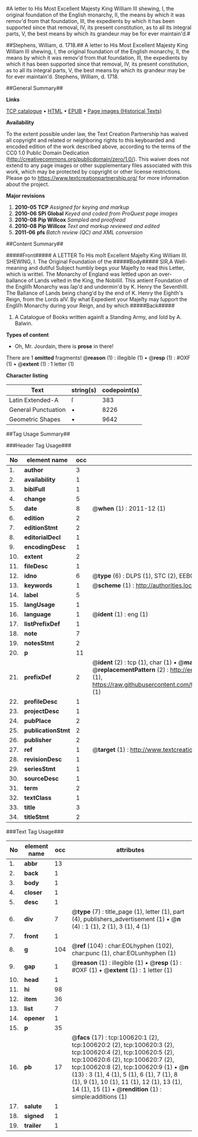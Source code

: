 #A letter to His Most Excellent Majesty King William III shewing, I, the original foundation of the English monarchy, II, the means by which it was remov'd from that foundation, III, the expedients by which it has been supported since that removal, IV, its present constitution, as to all its integral parts, V, the best means by which its grandeur may be for ever maintain'd.#

##Stephens, William, d. 1718.##
A letter to His Most Excellent Majesty King William III shewing, I, the original foundation of the English monarchy, II, the means by which it was remov'd from that foundation, III, the expedients by which it has been supported since that removal, IV, its present constitution, as to all its integral parts, V, the best means by which its grandeur may be for ever maintain'd.
Stephens, William, d. 1718.

##General Summary##

**Links**

[TCP catalogue](http://www.ota.ox.ac.uk/tcp/)  • 
[HTML](http://tei.it.ox.ac.uk/tcp/Texts-HTML/free/A61/A61460.html)  • 
[EPUB](http://tei.it.ox.ac.uk/tcp/Texts-EPUB/free/A61/A61460.epub) • 
[Page images (Historical Texts)](https://historicaltexts.jisc.ac.uk/eebo-13589055e)

**Availability**

To the extent possible under law, the Text Creation Partnership has waived all copyright and related or neighboring rights to this keyboarded and encoded edition of the work described above, according to the terms of the CC0 1.0 Public Domain Dedication (http://creativecommons.org/publicdomain/zero/1.0/). This waiver does not extend to any page images or other supplementary files associated with this work, which may be protected by copyright or other license restrictions. Please go to https://www.textcreationpartnership.org/ for more information about the project.

**Major revisions**

1. __2010-05__ __TCP__ *Assigned for keying and markup*
1. __2010-06__ __SPi Global__ *Keyed and coded from ProQuest page images*
1. __2010-08__ __Pip Willcox__ *Sampled and proofread*
1. __2010-08__ __Pip Willcox__ *Text and markup reviewed and edited*
1. __2011-06__ __pfs__ *Batch review (QC) and XML conversion*

##Content Summary##

#####Front#####
A LETTER To His moſt Excellent Majeſty King William III. SHEWING,
I. The Original Foundation of the 
#####Body#####
SIR,A Well-meaning and dutiful Subject humbly begs your Majeſty to read this Letter, which is writteI. The Monarchy of England was ſettled upon an over-ballance of Lands veſted in the King, the NobiliII. This antient Foundation of the Engliſh Monarchy was ſap'd and undermin'd by K. Henry the SeventhIII. The Ballance of Lands being chang'd by the end of K.
Henry the Eighth's Reign, from the Lords aIV. By what Expedient your Majeſty may ſupport the Engliſh Monarchy during your Reign, and by which 
#####Back#####

1. A Catalogue of Books written againſt a Standing Army, and ſold by A. Balwin.

**Types of content**

  * Oh, Mr. Jourdain, there is **prose** in there!

There are 1 **omitted** fragments! 
 @__reason__ (1) : illegible (1)  •  @__resp__ (1) : #OXF (1)  •  @__extent__ (1) : 1 letter (1)

**Character listing**


|Text|string(s)|codepoint(s)|
|---|---|---|
|Latin Extended-A|ſ|383|
|General Punctuation|•|8226|
|Geometric Shapes|▪|9642|

##Tag Usage Summary##

###Header Tag Usage###

|No|element name|occ|attributes|
|---|---|---|---|
|1.|__author__|3||
|2.|__availability__|1||
|3.|__biblFull__|1||
|4.|__change__|5||
|5.|__date__|8| @__when__ (1) : 2011-12 (1)|
|6.|__edition__|2||
|7.|__editionStmt__|2||
|8.|__editorialDecl__|1||
|9.|__encodingDesc__|1||
|10.|__extent__|2||
|11.|__fileDesc__|1||
|12.|__idno__|6| @__type__ (6) : DLPS (1), STC (2), EEBO-CITATION (1), OCLC (1), VID (1)|
|13.|__keywords__|1| @__scheme__ (1) : http://authorities.loc.gov/ (1)|
|14.|__label__|5||
|15.|__langUsage__|1||
|16.|__language__|1| @__ident__ (1) : eng (1)|
|17.|__listPrefixDef__|1||
|18.|__note__|7||
|19.|__notesStmt__|2||
|20.|__p__|11||
|21.|__prefixDef__|2| @__ident__ (2) : tcp (1), char (1)  •  @__matchPattern__ (2) : ([0-9\-]+):([0-9IVX]+) (1), (.+) (1)  •  @__replacementPattern__ (2) : http://eebo.chadwyck.com/downloadtiff?vid=$1&page=$2 (1), https://raw.githubusercontent.com/textcreationpartnership/Texts/master/tcpchars.xml#$1 (1)|
|22.|__profileDesc__|1||
|23.|__projectDesc__|1||
|24.|__pubPlace__|2||
|25.|__publicationStmt__|2||
|26.|__publisher__|2||
|27.|__ref__|1| @__target__ (1) : http://www.textcreationpartnership.org/docs/. (1)|
|28.|__revisionDesc__|1||
|29.|__seriesStmt__|1||
|30.|__sourceDesc__|1||
|31.|__term__|2||
|32.|__textClass__|1||
|33.|__title__|3||
|34.|__titleStmt__|2||


###Text Tag Usage###

|No|element name|occ|attributes|
|---|---|---|---|
|1.|__abbr__|13||
|2.|__back__|1||
|3.|__body__|1||
|4.|__closer__|1||
|5.|__desc__|1||
|6.|__div__|7| @__type__ (7) : title_page (1), letter (1), part (4), publishers_advertisement (1)  •  @__n__ (4) : 1 (1), 2 (1), 3 (1), 4 (1)|
|7.|__front__|1||
|8.|__g__|104| @__ref__ (104) : char:EOLhyphen (102), char:punc (1), char:EOLunhyphen (1)|
|9.|__gap__|1| @__reason__ (1) : illegible (1)  •  @__resp__ (1) : #OXF (1)  •  @__extent__ (1) : 1 letter (1)|
|10.|__head__|1||
|11.|__hi__|98||
|12.|__item__|36||
|13.|__list__|7||
|14.|__opener__|1||
|15.|__p__|35||
|16.|__pb__|17| @__facs__ (17) : tcp:100620:1 (2), tcp:100620:2 (2), tcp:100620:3 (2), tcp:100620:4 (2), tcp:100620:5 (2), tcp:100620:6 (2), tcp:100620:7 (2), tcp:100620:8 (2), tcp:100620:9 (1)  •  @__n__ (13) : 3 (1), 4 (1), 5 (1), 6 (1), 7 (1), 8 (1), 9 (1), 10 (1), 11 (1), 12 (1), 13 (1), 14 (1), 15 (1)  •  @__rendition__ (1) : simple:additions (1)|
|17.|__salute__|1||
|18.|__signed__|1||
|19.|__trailer__|1||
